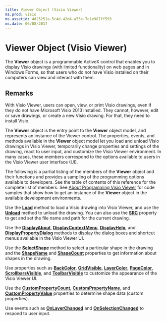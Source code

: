 ```yaml
---
title: Viewer Object (Visio Viewer)
ms.prod: visio
ms.assetid: 4d25251a-5c4d-42d4-a73e-7e1e987ff593
ms.date: 06/08/2017
---
```



# Viewer Object (Visio Viewer)

The **Viewer** object is a programmable ActiveX control that enables you to display Visio drawings (with limited functionality) on web pages and in Windows Forms, so that users who do not have Visio installed on their computers can view and interact with them.


## Remarks

With Visio Viewer, users can open, view, or print Visio drawings, even if they do not have Microsoft Visio 2013 installed. They cannot, however, edit or save drawings, or create a new Visio drawing. For that, they need to install Visio.

The **Viewer** object is the entry point to the **Viewer** object model, and represents an instance of the Viewer control. The properties, events, and methods available in the **Viewer** object model let you load and unload Visio drawings in Visio Viewer, temporarily change properties and settings of the drawing, react to user input, and customize the Visio Viewer environment. In many cases, these members correspond to the options available to users in the Visio Viewer user interface (UI).

The following is a partial listing of the members of the **Viewer** object and their functions and provides a sampling of the programming options available to developers. See the table of contents of this reference for the complete list of members. See [About Programming Visio Viewer](about-programming-visio-viewer.md) for code samples that show how to get an instance of the **Viewer** object in the available development environments.

Use the **[Load](viewer-load-method-visio-viewer.md)** method to load a Visio drawing into Visio Viewer, and use the **[Unload](viewer-unload-method-visio-viewer.md)** method to unload the drawing. You can also use the **[SRC](viewer-src-property-visio-viewer.md)** property to get and set the file name and path for the current drawing.

Use the **[DisplayAbout](viewer-displayabout-method-visio-viewer.md)**, **[DisplayContextMenu](viewer-displaycontextmenu-method-visio-viewer.md)**, **[DisplayHelp](viewer-displayhelp-method-visio-viewer.md)**, and **[DisplayPropertyDialog](viewer-displaypropertydialog-method-visio-viewer.md)** methods to display the dialog boxes and shortcut menus available in the Visio Viewer UI.

Use the **[SelectShape](viewer-selectshape-method-visio-viewer.md)** method to select a particular shape in the drawing and the **[ShapeName](viewer-shapename-property-visio-viewer.md)** and **[ShapeCount](viewer-shapecount-property-visio-viewer.md)** properties to get information about shapes in the drawing.

Use properties such as **[BackColor](viewer-backcolor-property-visio-viewer.md)**, **[GridVisible](viewer-gridvisible-property-visio-viewer.md)**, **[LayerColor](viewer-layercolor-property-visio-viewer.md)**, **[PageColor](viewer-pagecolor-property-visio-viewer.md)**, **[ScrollbarsVisible](viewer-scrollbarsvisible-property-visio-viewer.md)**, and **[ToolbarVisible](viewer-toolbarvisible-property-visio-viewer.md)** to customize the appearance of the Visio Viewer UI.

Use the **[CustomPropertyCount](viewer-custompropertycount-property-visio-viewer.md)**, **[CustomPropertyName](viewer-custompropertyname-property-visio-viewer.md)**, and **[CustomPropertyValue](viewer-custompropertyvalue-property-visio-viewer.md)** properties to determine shape data (custom properties).

Use events such as **[OnLayerChanged](viewer-onlayerchanged-event-visio-viewer.md)** and **[OnSelectionChanged](viewer-onselectionchanged-event-visio-viewer.md)** to respond to user input.


